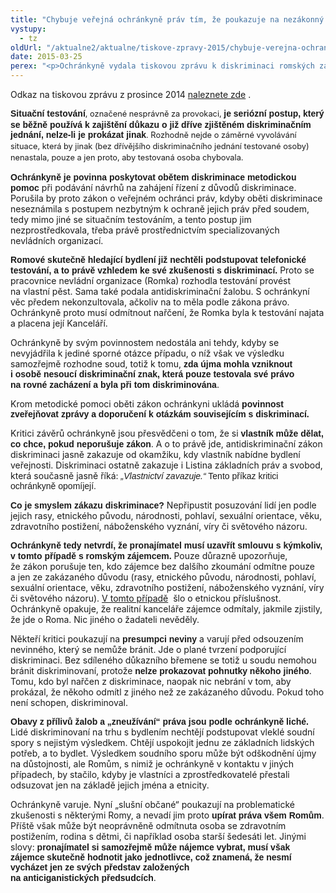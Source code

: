 ```yaml
---
title: "Chybuje veřejná ochránkyně práv tím, že poukazuje na nezákonný postup realitních kanceláří?"
vystupy:
  - tz
oldUrl: "/aktualne2/aktualne/tiskove-zpravy-2015/chybuje-verejna-ochrankyne-prav-tim-ze-poukazuje-na-nezakonny-postup-realitnich-kancela/"
date: 2015-03-25
perex: "<p>Ochránkyně vydala tiskovou zprávu k diskriminaci romských zájemců o nájem bytu již 22. prosince 2014. Bez větší odezvy. Nyní čelí vlně odporu v důsledku nařčení pramenících z neznalosti právní úpravy, správní praxe a rozhodnutí soudů. Ochránkyně vítá současnou diskusi a věří, že porozumění problému diskriminace zabrání šíření nesnášenlivosti.</p>"
---
```


<!-- imported from the old website -->

<p>Odkaz na tiskovou zprávu z prosince 2014 <a title="Otevření do nového okna" href="http://www.ochrance.cz/tiskove-zpravy/tiskove-zpravy-2014/nezprostredkovani-najemniho-bydleni-romum-i-svobodna-volba-najemnika-ma-sve-meze/" target="_blank">naleznete zde</a> .</p><p><strong><span style="font-family:&quot;Arial&quot;,&quot;sans-serif&quot;;
mso-bidi-font-family:&quot;Times New Roman&quot;">Situační testování</span></strong><span style="line-height: 17.9200000762939px; font-size: 12.8000001907349px;">, označené
nesprávně za provokaci, </span><strong><span style="font-family:&quot;Arial&quot;,&quot;sans-serif&quot;;
mso-bidi-font-family:&quot;Times New Roman&quot;">je seriózní postup, který se běžně
používá k zajištění důkazu o již dříve zjištěném diskriminačním
jednání, nelze-li je prokázat jinak</span></strong><span style="line-height: 17.9200000762939px; font-size: 12.8000001907349px;">. Rozhodně nejde
o záměrné vyvolávání situace, která by jinak (bez dřívějšího diskriminačního
jednání testované osoby) nenastala, pouze a jen proto, aby testovaná osoba
chybovala.</span></p>

<p class="MsoBodyText"><strong><span style="font-family:&quot;Arial&quot;,&quot;sans-serif&quot;;
mso-bidi-font-family:&quot;Times New Roman&quot;">Ochránkyně je povinna poskytovat obětem
diskriminace metodickou pomoc</span></strong> při podávání návrhů na
zahájení řízení z důvodů diskriminace. Porušila by proto zákon o veřejném
ochránci práv, kdyby oběti diskriminace neseznámila s postupem nezbytným
k ochraně jejich práv před soudem, tedy mimo jiné se situačním testováním,
a tento postup jim nezprostředkovala, třeba právě prostřednictvím
specializovaných nevládních organizací.</p>

<p class="MsoBodyText"><strong><span style="font-family:&quot;Arial&quot;,&quot;sans-serif&quot;;
mso-bidi-font-family:&quot;Times New Roman&quot;">Romové skutečně hledající bydlení již
nechtěli podstupovat telefonické testování, a to právě vzhledem ke své zkušenosti s diskriminací.</span></strong> Proto se pracovnice
nevládní organizace (Romka) rozhodla testování provést na vlastní pěst. Sama
také podala antidiskriminační žalobu. S ochránkyní věc předem
nekonzultovala, ačkoliv na to měla podle zákona právo. Ochránkyně proto musí odmítnout
nařčení, že Romka byla k testování najata a placena její Kanceláří.</p>

<p class="MsoBodyText">Ochránkyně by svým povinnostem nedostála ani tehdy, kdyby
se nevyjádřila k jediné sporné otázce případu, o níž však ve výsledku samozřejmě
rozhodne soud, totiž k tomu, <strong><span style="font-family:&quot;Arial&quot;,&quot;sans-serif&quot;;
mso-bidi-font-family:&quot;Times New Roman&quot;">zda újma mohla vzniknout i osobě
nesoucí diskriminační znak, která pouze testovala své právo na rovné zacházení
a byla při tom diskriminována</span></strong>.</p>

<p class="MsoBodyText">Krom metodické pomoci oběti zákon ochránkyni ukládá <strong><span style="font-family:&quot;Arial&quot;,&quot;sans-serif&quot;;mso-bidi-font-family:&quot;Times New Roman&quot;">povinnost
zveřejňovat zprávy a doporučení k otázkám souvisejícím
s diskriminací.</span></strong></p>

<p class="MsoBodyText">Kritici závěrů ochránkyně jsou přesvědčeni o tom, že si <strong><span style="font-family:&quot;Arial&quot;,&quot;sans-serif&quot;;mso-bidi-font-family:&quot;Times New Roman&quot;">vlastník
může dělat, co chce, pokud neporušuje zákon</span></strong>. A o to právě jde, antidiskriminační
zákon diskriminaci jasně zakazuje od okamžiku, kdy vlastník nabídne bydlení
veřejnosti. Diskriminaci ostatně zakazuje i Listina základních práv a svobod,
která současně jasně říká: <em><span style="font-family:&quot;Arial&quot;,&quot;sans-serif&quot;;
mso-bidi-font-family:&quot;Times New Roman&quot;">„Vlastnictví zavazuje.“</span></em><em><span style="font-family:&quot;Arial&quot;,&quot;sans-serif&quot;;mso-bidi-font-family:&quot;Times New Roman&quot;;
font-style:normal;mso-bidi-font-style:italic"> Tento příkaz kritici ochránkyně
opomíjejí.</span></em></p>

<p class="MsoBodyText"><strong><span style="font-family:&quot;Arial&quot;,&quot;sans-serif&quot;;
mso-bidi-font-family:&quot;Times New Roman&quot;">Co je smyslem zákazu diskriminace?</span></strong>
Nepřipustit posuzování lidí jen podle jejich rasy, etnického původu,
národnosti, pohlaví, sexuální orientace, věku, zdravotního postižení,
náboženského vyznání, víry či světového názoru.</p>

<p class="MsoBodyText"><strong><span style="font-family:&quot;Arial&quot;,&quot;sans-serif&quot;;
mso-bidi-font-family:&quot;Times New Roman&quot;">Ochránkyně tedy netvrdí, že
pronajímatel musí uzavřít smlouvu s kýmkoliv, v tomto případě s romským zájemcem.</span></strong> Pouze důrazně upozorňuje, že zákon
porušuje ten, kdo zájemce bez dalšího zkoumání odmítne pouze a jen ze zakázaného
důvodu (rasy, etnického původu, národnosti, pohlaví, sexuální orientace, věku,
zdravotního postižení, náboženského vyznání, víry či světového názoru). <a title="Otevření do nového okna" href="http://eso.ochrance.cz/Nalezene/Edit/2000" target="_blank">V tomto
případě</a>  šlo o etnickou příslušnost. Ochránkyně opakuje, že realitní kanceláře
zájemce odmítaly, jakmile zjistily, že jde o Roma. Nic jiného
o žadateli nevěděly.</p>

<p class="MsoBodyText">Někteří kritici poukazují na <strong><span style="font-family:&quot;Arial&quot;,&quot;sans-serif&quot;;mso-bidi-font-family:&quot;Times New Roman&quot;">presumpci
neviny</span></strong> a varují před odsouzením nevinného, který se nemůže
bránit. Jde o plané tvrzení podporující diskriminaci. Bez sdíleného důkazního
břemene se totiž u soudu nemohou bránit diskriminovaní, protože<strong><span style="font-family:&quot;Arial&quot;,&quot;sans-serif&quot;;mso-bidi-font-family:&quot;Times New Roman&quot;">
nelze prokazovat pohnutky někoho jiného</span></strong>. Tomu, kdo byl nařčen z diskriminace,
naopak nic nebrání v tom, aby prokázal, že někoho odmítl z jiného než ze zakázaného důvodu. Pokud toho není schopen, diskriminoval.</p>

<p class="MsoBodyText"><strong><span style="font-family:&quot;Arial&quot;,&quot;sans-serif&quot;;
mso-bidi-font-family:&quot;Times New Roman&quot;">Obavy z přílivů žalob a
„zneužívání“ práva jsou podle ochránkyně liché.</span></strong> Lidé
diskriminovaní na trhu s bydlením nechtějí podstupovat vleklé soudní spory
s nejistým výsledkem. Chtějí uspokojit jednu ze základních lidských
potřeb, a to bydlet. Výsledkem soudního sporu může být odškodnění újmy na
důstojnosti, ale Romům, s nimiž je ochránkyně v kontaktu v jiných případech, by stačilo, kdyby je vlastníci a zprostředkovatelé přestali odsuzovat
jen na základě jejich jména a etnicity.</p>

<p class="MsoBodyText">Ochránkyně varuje. Nyní „slušní občané“ poukazují
na problematické zkušenosti s některými Romy, a
nevadí jim proto <strong><span style="font-family:&quot;Arial&quot;,&quot;sans-serif&quot;;
mso-bidi-font-family:&quot;Times New Roman&quot;">upírat práva všem Romům</span></strong>.
Příště však může být neoprávněně odmítnuta osoba se zdravotním postižením, rodina
s dětmi, či například osoba starší šedesáti let. Jinými slovy: <strong><span style="font-family:&quot;Arial&quot;,&quot;sans-serif&quot;;mso-bidi-font-family:&quot;Times New Roman&quot;">pronajímatel
si samozřejmě může nájemce vybrat, musí však zájemce skutečně hodnotit jako
jednotlivce, což znamená, že nesmí vycházet jen ze svých představ založených na anticiganistických předsudcích</span></strong>.</p>
